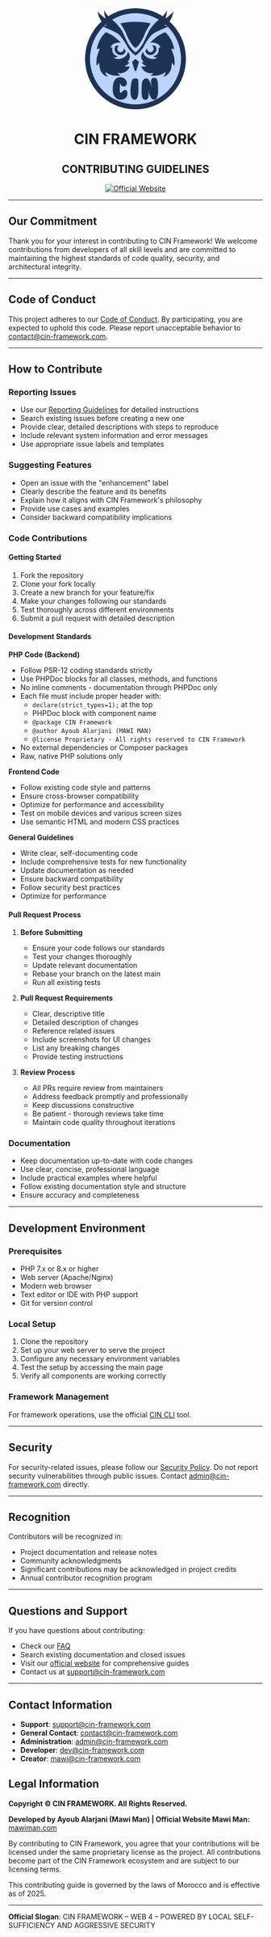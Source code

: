 <div align="center">
  <img src="assets/img/CIN.svg" alt="CIN Framework Logo" width="200" height="200">
</div>

<h1 align="center">CIN FRAMEWORK</h1>
<h2 align="center">CONTRIBUTING GUIDELINES</h2>

<div align="center">

[![Official Website](https://img.shields.io/badge/Official_Website-www.cin--framework.com-dc2626?style=for-the-badge)](https://www.cin-framework.com)

</div>

---

## Our Commitment

Thank you for your interest in contributing to CIN Framework! We welcome contributions from developers of all skill levels and are committed to maintaining the highest standards of code quality, security, and architectural integrity.

---

## Code of Conduct

This project adheres to our [Code of Conduct](CODE_OF_CONDUCT.md). By participating, you are expected to uphold this code. Please report unacceptable behavior to [contact@cin-framework.com](mailto:contact@cin-framework.com).

---

## How to Contribute

### Reporting Issues

- Use our [Reporting Guidelines](https://www.cin-framework.com/p/0.html?page=reporting_guidelines) for detailed instructions
- Search existing issues before creating a new one
- Provide clear, detailed descriptions with steps to reproduce
- Include relevant system information and error messages
- Use appropriate issue labels and templates

### Suggesting Features

- Open an issue with the "enhancement" label
- Clearly describe the feature and its benefits
- Explain how it aligns with CIN Framework's philosophy
- Provide use cases and examples
- Consider backward compatibility implications

### Code Contributions

#### Getting Started

1. Fork the repository
2. Clone your fork locally
3. Create a new branch for your feature/fix
4. Make your changes following our standards
5. Test thoroughly across different environments
6. Submit a pull request with detailed description

#### Development Standards

**PHP Code (Backend)**
- Follow PSR-12 coding standards strictly
- Use PHPDoc blocks for all classes, methods, and functions
- No inline comments - documentation through PHPDoc only
- Each file must include proper header with:
  - `declare(strict_types=1);` at the top
  - PHPDoc block with component name
  - `@package CIN Framework`
  - `@author Ayoub Alarjani (MAWI MAN)`
  - `@license Proprietary - All rights reserved to CIN Framework`
- No external dependencies or Composer packages
- Raw, native PHP solutions only

**Frontend Code**
- Follow existing code style and patterns
- Ensure cross-browser compatibility
- Optimize for performance and accessibility
- Test on mobile devices and various screen sizes
- Use semantic HTML and modern CSS practices

**General Guidelines**
- Write clear, self-documenting code
- Include comprehensive tests for new functionality
- Update documentation as needed
- Ensure backward compatibility
- Follow security best practices
- Optimize for performance

#### Pull Request Process

1. **Before Submitting**
   - Ensure your code follows our standards
   - Test your changes thoroughly
   - Update relevant documentation
   - Rebase your branch on the latest main
   - Run all existing tests

2. **Pull Request Requirements**
   - Clear, descriptive title
   - Detailed description of changes
   - Reference related issues
   - Include screenshots for UI changes
   - List any breaking changes
   - Provide testing instructions

3. **Review Process**
   - All PRs require review from maintainers
   - Address feedback promptly and professionally
   - Keep discussions constructive
   - Be patient - thorough reviews take time
   - Maintain code quality throughout iterations

### Documentation

- Keep documentation up-to-date with code changes
- Use clear, concise, professional language
- Include practical examples where helpful
- Follow existing documentation style and structure
- Ensure accuracy and completeness

---

## Development Environment

### Prerequisites

- PHP 7.x or 8.x or higher
- Web server (Apache/Nginx)
- Modern web browser
- Text editor or IDE with PHP support
- Git for version control

### Local Setup

1. Clone the repository
2. Set up your web server to serve the project
3. Configure any necessary environment variables
4. Test the setup by accessing the main page
5. Verify all components are working correctly

### Framework Management

For framework operations, use the official [CIN CLI](https://github.com/cin-framework/cin-cli) tool.

---

## Security

For security-related issues, please follow our [Security Policy](SECURITY.md). Do not report security vulnerabilities through public issues. Contact [admin@cin-framework.com](mailto:admin@cin-framework.com) directly.

---

## Recognition

Contributors will be recognized in:
- Project documentation and release notes
- Community acknowledgments
- Significant contributions may be acknowledged in project credits
- Annual contributor recognition program

---

## Questions and Support

If you have questions about contributing:

- Check our [FAQ](https://www.cin-framework.com/p/0.html?page=faq)
- Search existing documentation and closed issues
- Visit our [official website](https://www.cin-framework.com) for comprehensive guides
- Contact us at [support@cin-framework.com](mailto:support@cin-framework.com)

---

## Contact Information

- **Support**: [support@cin-framework.com](mailto:support@cin-framework.com)
- **General Contact**: [contact@cin-framework.com](mailto:contact@cin-framework.com)
- **Administration**: [admin@cin-framework.com](mailto:admin@cin-framework.com)
- **Developer**: [dev@cin-framework.com](mailto:dev@cin-framework.com)
- **Creator**: [mawi@cin-framework.com](mailto:mawi@cin-framework.com)

## Legal Information

**Copyright © CIN FRAMEWORK. All Rights Reserved.**

**Developed by Ayoub Alarjani (Mawi Man) | Official Website Mawi Man:** [mawiman.com](https://www.mawiman.com)

By contributing to CIN Framework, you agree that your contributions will be licensed under the same proprietary license as the project. All contributions become part of the CIN Framework ecosystem and are subject to our licensing terms.

This contributing guide is governed by the laws of Morocco and is effective as of 2025.

---

**Official Slogan**: CIN FRAMEWORK – WEB 4 – POWERED BY LOCAL SELF-SUFFICIENCY AND AGGRESSIVE SECURITY
